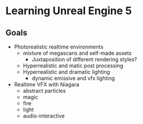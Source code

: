 # Learning Unreal Engine 5

## Goals
* Photorealistic realtime environments
  * mixture of megascans and self-made assets
    * Juxtaposition of different rendering styles?
  * Hyperrealistic and matic post processing
  * Hyperrealistic and dramatic lighting
    * dynamic emissive and vfx lighting
* Realtime VFX with Niagara
 	* abstract particles
  * magic
  * fire
  * light
  * audio-interactive
